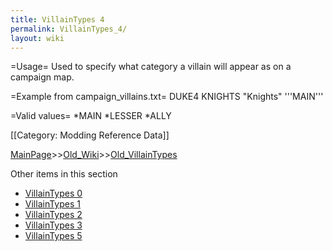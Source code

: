 ```yaml
---
title: VillainTypes 4
permalink: VillainTypes_4/
layout: wiki
---
```

=Usage=
Used to specify what category a villain will appear as on a campaign map.

=Example from campaign_villains.txt=
 DUKE4 KNIGHTS &quot;Knights&quot; '''MAIN'''

=Valid values=
*MAIN
*LESSER
*ALLY

[[Category: Modding Reference Data]]

[MainPage](/keeperrl_wiki/ "wikilink")>>[Old_Wiki](/keeperrl_wiki/Old_Wiki "wikilink")>>[Old_VillainTypes](/keeperrl_wiki/Old_VillainTypes "wikilink")

Other items in this section
-    [VillainTypes 0](/keeperrl_wiki/VillainTypes_0 "wikilink")
-    [VillainTypes 1](/keeperrl_wiki/VillainTypes_1 "wikilink")
-    [VillainTypes 2](/keeperrl_wiki/VillainTypes_2 "wikilink")
-    [VillainTypes 3](/keeperrl_wiki/VillainTypes_3 "wikilink")
-    [VillainTypes 5](/keeperrl_wiki/VillainTypes_5 "wikilink")
